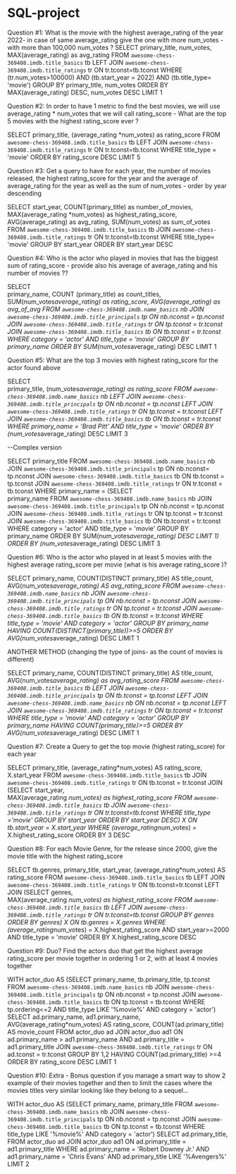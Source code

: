 # SQL-project

Question #1: What is the movie with the highest average_rating of the year 2022- in case of same average_rating give the one with more num_votes - with more than 100,000 num_votes ?
SELECT 
primary_title,
num_votes,
MAX(average_rating) as avg_rating
FROM 
`awesome-chess-369408.imdb.title_basics` tb
LEFT JOIN 
`awesome-chess-369408.imdb.title_ratings` tr
ON 
tr.tconst=tb.tconst
WHERE 
(tr.num_votes>100000)
AND (tb.start_year = 2022)
AND (tb.title_type= 'movie')
GROUP BY primary_title, num_votes
ORDER BY MAX(average_rating) DESC, num_votes DESC
LIMIT 1

 

Question #2: In order to have 1 metric to find the best movies, we will use average_rating * num_votes that we will call rating_score - What are the top 5 movies with the highest rating_score ever ?

SELECT 
primary_title, (average_rating *num_votes) as rating_score
FROM 
`awesome-chess-369408.imdb.title_basics` tb
LEFT JOIN 
`awesome-chess-369408.imdb.title_ratings` tr
ON 
tr.tconst=tb.tconst
WHERE title_type = 'movie'
ORDER BY rating_score DESC
LIMIT 5

 
Question #3: Get a query to have for each year, the number of movies released, the highest rating_score for the year and the average of average_rating for the year as well as the sum of num_votes - order by year descending

SELECT 
start_year, 
COUNT(primary_title) as number_of_movies, 
MAX(average_rating *num_votes) as highest_rating_score, 
AVG(average_rating) as avg_rating, 
SUM(num_votes) as sum_of_votes
FROM 
`awesome-chess-369408.imdb.title_basics` tb
JOIN 
`awesome-chess-369408.imdb.title_ratings` tr
ON 
tr.tconst=tb.tconst
WHERE title_type= 'movie'
GROUP BY start_year
ORDER BY start_year DESC

 



Question #4: Who is the actor who played in movies that has the biggest sum of rating_score - provide also his average of average_rating and his number of movies ??

SELECT  
primary_name, COUNT (primary_title) as count_titles, SUM(num_votes*average_rating) as rating_score, AVG(average_rating) as avg_of_avg
FROM 
`awesome-chess-369408.imdb.name_basics` nb
JOIN
`awesome-chess-369408.imdb.title_principals` tp
ON 
nb.nconst = tp.nconst
JOIN 
`awesome-chess-369408.imdb.title_ratings` tr
ON
tp.tconst = tr.tconst
JOIN 
`awesome-chess-369408.imdb.title_basics` tb
ON
tb.tconst = tr.tconst
WHERE 
category = 'actor'
AND
title_type = 'movie'
GROUP BY primary_name
ORDER BY SUM(num_votes*average_rating) DESC 
LIMIT 1

 
Question #5: What are the top 3 movies with highest rating_score for the actor found above

SELECT  
primary_title, (num_votes*average_rating) as rating_score 
FROM 
`awesome-chess-369408.imdb.name_basics` nb
LEFT JOIN
`awesome-chess-369408.imdb.title_principals` tp
ON 
nb.nconst = tp.nconst
LEFT JOIN 
`awesome-chess-369408.imdb.title_ratings` tr
ON
tp.tconst = tr.tconst
LEFT JOIN 
`awesome-chess-369408.imdb.title_basics` tb
ON
tb.tconst = tr.tconst
WHERE 
primary_name = 'Brad Pitt' 
AND
title_type = 'movie'
ORDER BY (num_votes*average_rating) DESC 
LIMIT 3

--Complex version

SELECT 
primary_title
FROM
`awesome-chess-369408.imdb.name_basics` nb
JOIN
`awesome-chess-369408.imdb.title_principals` tp
ON nb.nconst= tp.nconst
JOIN 
`awesome-chess-369408.imdb.title_basics` tb
ON tb.tconst = tp.tconst
JOIN 
`awesome-chess-369408.imdb.title_ratings` tr
ON tr.tconst = tb.tconst
WHERE
primary_name = (SELECT  
primary_name
FROM 
`awesome-chess-369408.imdb.name_basics` nb
JOIN
`awesome-chess-369408.imdb.title_principals` tp
ON 
nb.nconst = tp.nconst
JOIN 
`awesome-chess-369408.imdb.title_ratings` tr
ON
tp.tconst = tr.tconst
JOIN 
`awesome-chess-369408.imdb.title_basics` tb
ON
tb.tconst = tr.tconst
WHERE 
category = 'actor'
AND
title_type = 'movie'
GROUP BY primary_name
ORDER BY SUM(num_votes*average_rating) DESC 
LIMIT 1)
ORDER BY (num_votes*average_rating) DESC
LIMIT 3
 
Question #6: Who is the actor who played in at least 5 movies with the highest average rating_score per movie (what is his average rating_score )?

SELECT
primary_name, COUNT(DISTINCT primary_title) AS title_count, AVG(num_votes*average_rating) 
AS avg_rating_score
FROM 
`awesome-chess-369408.imdb.name_basics` nb
JOIN
`awesome-chess-369408.imdb.title_principals` tp
ON 
nb.nconst = tp.nconst
JOIN 
`awesome-chess-369408.imdb.title_ratings` tr
ON
tp.tconst = tr.tconst
JOIN 
`awesome-chess-369408.imdb.title_basics` tb
ON
tb.tconst = tr.tconst
WHERE 
title_type = 'movie' 
AND
category = 'actor'
GROUP BY primary_name
HAVING COUNT(DISTINCT(primary_title))>=5
ORDER BY AVG(num_votes*average_rating) DESC
LIMIT 1

 
ANOTHER METHOD (changing the type of joins- as the count of movies is different) 

SELECT
primary_name, COUNT(DISTINCT primary_title) AS title_count, AVG(num_votes*average_rating) as avg_rating_score
FROM 
`awesome-chess-369408.imdb.title_basics` tb
LEFT JOIN
`awesome-chess-369408.imdb.title_principals` tp
ON 
tb.tconst = tp.tconst
LEFT JOIN 
`awesome-chess-369408.imdb.name_basics` nb
ON
nb.nconst = tp.nconst
LEFT JOIN 
`awesome-chess-369408.imdb.title_ratings` tr
ON
tp.tconst = tr.tconst
WHERE 
title_type = 'movie' 
AND
category = 'actor'
GROUP BY primary_name
HAVING COUNT(primary_title)>=5
ORDER BY AVG(num_votes*average_rating) DESC
LIMIT 1


 

Question #7: Create a Query to get the top movie (highest rating_score) for each year

SELECT 
primary_title,
(average_rating*num_votes) AS rating_score,
X.start_year
FROM 
`awesome-chess-369408.imdb.title_basics` tb
JOIN 
`awesome-chess-369408.imdb.title_ratings` tr
ON tb.tconst = tr.tconst
JOIN 
(SELECT 
start_year,  
MAX(average_rating *num_votes) as highest_rating_score
FROM 
`awesome-chess-369408.imdb.title_basics` tb
JOIN 
`awesome-chess-369408.imdb.title_ratings` tr
ON 
tr.tconst=tb.tconst
WHERE title_type ='movie'
GROUP BY start_year
ORDER BY start_year DESC) X
ON tb.start_year = X.start_year
WHERE
(average_rating*num_votes) = X.highest_rating_score
ORDER BY 3 DESC

 
Question #8: For each Movie Genre, for the release since 2000, give the movie title with the highest rating_score 

SELECT
tb.genres,
primary_title,
start_year,
(average_rating*num_votes) AS rating_score
FROM 
`awesome-chess-369408.imdb.title_basics` tb
LEFT JOIN 
`awesome-chess-369408.imdb.title_ratings` tr
ON
tb.tconst=tr.tconst
LEFT JOIN
(SELECT 
genres,  
MAX(average_rating *num_votes) as highest_rating_score
FROM 
`awesome-chess-369408.imdb.title_basics` tb
LEFT JOIN 
`awesome-chess-369408.imdb.title_ratings` tr
ON 
tr.tconst=tb.tconst
GROUP BY genres
ORDER BY genres) X
ON tb.genres = X.genres
WHERE
(average_rating*num_votes) = X.highest_rating_score
AND
start_year>=2000
AND
title_type = 'movie'
ORDER BY X.highest_rating_score DESC

 

Question #9: Duo? Find the actors duo that get the highest average rating_score per movie together in ordering 1 or 2, with at least 4 movies together

WITH actor_duo AS
(SELECT 
primary_name, tb.primary_title, tp.tconst
FROM 
`awesome-chess-369408.imdb.name_basics` nb
JOIN
`awesome-chess-369408.imdb.title_principals` tp
ON nb.nconst = tp.nconst
JOIN 
`awesome-chess-369408.imdb.title_basics` tb
ON tp.tconst = tb.tconst
WHERE tp.ordering<=2
AND title_type LIKE '%movie%'
AND category = 'actor')
SELECT 
ad.primary_name,
ad1.primary_name,
AVG(average_rating*num_votes) AS rating_score,
COUNT(ad.primary_title) AS movie_count
FROM actor_duo ad
JOIN actor_duo ad1
ON ad.primary_name > ad1.primary_name
AND
ad.primary_title = ad1.primary_title
JOIN 
`awesome-chess-369408.imdb.title_ratings` tr
ON ad.tconst = tr.tconst
GROUP BY 1,2
HAVING COUNT(ad.primary_title) >=4
ORDER BY rating_score DESC
LIMIT 1

 
Question #10: Extra - Bonus question if you manage a smart way to show 2 example of their movies together and then to limit the cases where the movies titles very similar looking like they belong to a sequel…

WITH actor_duo AS
(SELECT primary_name, 
primary_title
FROM `awesome-chess-369408.imdb.name_basics` nb
JOIN `awesome-chess-369408.imdb.title_principals` tp
ON nb.nconst = tp.nconst
JOIN `awesome-chess-369408.imdb.title_basics` tb
ON tp.tconst = tb.tconst
WHERE
title_type LIKE '%movie%'
AND
category = 'actor')
SELECT 
ad.primary_title,
FROM actor_duo ad
JOIN actor_duo ad1
ON ad.primary_title = ad1.primary_title
WHERE 
ad.primary_name = 'Robert Downey Jr.'
AND
ad1.primary_name = 'Chris Evans'
AND 
ad.primary_title LIKE '%Avengers%'
LIMIT 2


 

